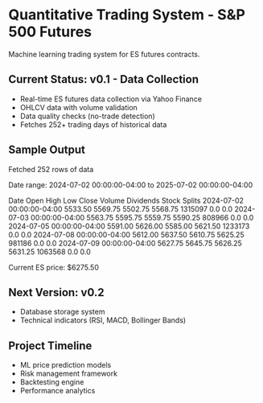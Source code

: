 # Quantitative Trading System - S&P 500 Futures

Machine learning trading system for ES futures contracts.

## Current Status: v0.1 - Data Collection
- Real-time ES futures data collection via Yahoo Finance
- OHLCV data with volume validation
- Data quality checks (no-trade detection)
- Fetches 252+ trading days of historical data

## Sample Output
Fetched 252 rows of data

Date range: 2024-07-02 00:00:00-04:00 to 2025-07-02 00:00:00-04:00

Date                      Open      High      Low       Close     Volume    Dividends Stock Splits
2024-07-02 00:00:00-04:00 5533.50  5569.75  5502.75  5568.75  1315097      0.0        0.0
2024-07-03 00:00:00-04:00 5563.75  5595.75  5559.75  5590.25   808966      0.0        0.0
2024-07-05 00:00:00-04:00 5591.00  5626.00  5585.00  5621.50  1233173      0.0        0.0
2024-07-08 00:00:00-04:00 5612.00  5637.50  5610.75  5625.25   981186      0.0        0.0
2024-07-09 00:00:00-04:00 5627.75  5645.75  5626.25  5631.25  1063568      0.0        0.0

Current ES price: $6275.50

## Next Version: v0.2
- Database storage system
- Technical indicators (RSI, MACD, Bollinger Bands)

## Project Timeline
- ML price prediction models
- Risk management framework
- Backtesting engine
- Performance analytics
